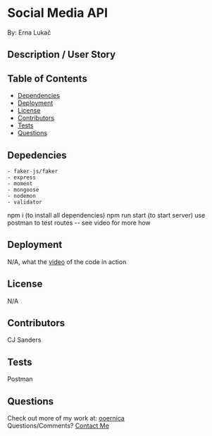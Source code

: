 # Social Media API

By: Erna Lukač
    
## Description / User Story

    
## Table of Contents
- [Dependencies](#Dependencies)
- [Deployment](#Deployment)
- [License](#License)
- [Contributors](#Contributors)
- [Tests](#Tests)
- [Questions](#Questions)
    
## Depedencies

    - faker-js/faker
    - express
    - moment
    - mongoose
    - nodemon
    - validator

npm i (to install all dependencies)
npm run start (to start server)
use postman to test routes -- see video for more how  
          
## Deployment

N/A, what the [video](https://drive.google.com/file/d/1QTNh2Gh1zQS5I7wM8p1JXw-grOqiCyYN/view) of the code in action 
        
## License
N/A
          
## Contributors
CJ Sanders
    
## Tests
Postman
    
## Questions
Check out more of my work at: [ooernica](https://www.github.com/ooernica)  
Questions/Comments? [Contact Me](mailto:e.lukac@outlook.com)